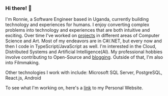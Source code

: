 ### Hi there! 👋
I'm Ronnie, a Software Engineer based in Uganda, currently building technology and experiences for humans. I enjoy converting complex problems into technology and experiences that are both intuitive and exciting. Over time I've worked on [projects](https://ronnielutalo.github.io/projects/) in different areas of Computer Science and Art. Most of my endeavors are in C#/.NET, but every now and then I code in TypeScript/JavaScript as well. I'm interested in the Cloud, Distributed Systems and Artificial Intelligence(AI). My professional hobbies involve contributing to Open-Source and [blogging](https://ronnielutaro.github.io/blog). Outside of that, I'm also into Filmmaking.

Other technologies I work with include: Microsoft SQL Server, PostgreSQL, React.js, Android

To see what I'm working on, here's a [link](https://ronnielutalo.github.io/) to my Personal Website. 
